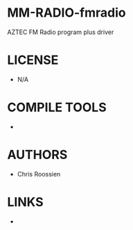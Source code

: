 MM-RADIO-fmradio
================
AZTEC FM Radio program plus driver


LICENSE
===============
* N/A

COMPILE TOOLS
===============
* 

AUTHORS
===============
* Chris Roossien

LINKS
===============
* 

